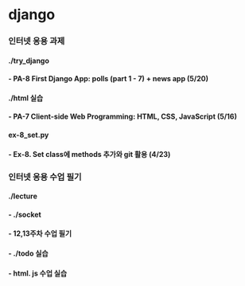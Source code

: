 # django

### 인터넷 응용 과제

#### ./try_django
   #### - PA-8 First Django App: polls (part 1 - 7) + news app (5/20)
#### ./html 실습
   #### - PA-7 Client-side Web Programming: HTML, CSS, JavaScript (5/16)
#### ex-8_set.py
   #### - Ex-8. Set class에 methods 추가와 git 활용 (4/23)


### 인터넷 응용 수업 필기

#### ./lecture
#### - ./socket
   #### - 12,13주차 수업 필기
#### - ./todo 실습
   #### - html. js 수업 실습
